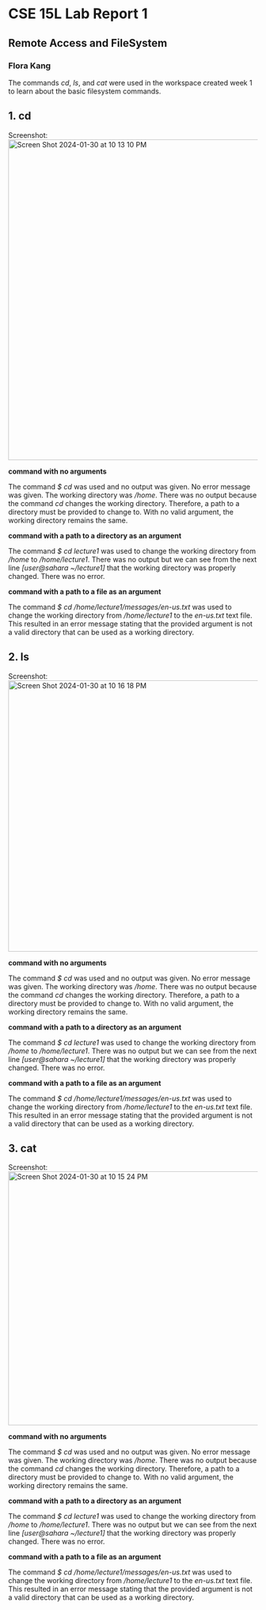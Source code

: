 # CSE 15L Lab Report 1
## Remote Access and FileSystem
### Flora Kang

The commands *cd*, *ls*, and *cat* were used in the workspace created week 1 to learn about the basic filesystem commands.

## 1. cd

Screenshot:
<img width="648" alt="Screen Shot 2024-01-30 at 10 13 10 PM" src="https://github.com/fk-kny/cse15l-lab-reports/assets/158122319/d4c0cdd2-6553-42cd-8913-4082f03db939">

**command with no arguments**

The command *$ cd* was used and no output was given. No error message was given. The working directory was */home*. There was no output because the command *cd* changes the working directory. Therefore, a path to a directory must be provided to change to. With no valid argument, the working directory remains the same.

**command with a path to a directory as an argument**

The command *$ cd lecture1* was used to change the working directory from */home* to */home/lecture1*. There was no output but we can see from the next line *[user@sahara ~/lecture1]* that the working directory was properly changed. There was no error.

**command with a path to a file as an argument**

The command *$ cd /home/lecture1/messages/en-us.txt* was used to change the working directory from */home/lecture1* to the *en-us.txt* text file. This resulted in an error message stating that the provided argument is not a valid directory that can be used as a working directory.

## 2. ls

Screenshot:
<img width="548" alt="Screen Shot 2024-01-30 at 10 16 18 PM" src="https://github.com/fk-kny/cse15l-lab-reports/assets/158122319/e4d3c25d-e9af-4af7-8535-c73174a3fea2">

**command with no arguments**

The command *$ cd* was used and no output was given. No error message was given. The working directory was */home*. There was no output because the command *cd* changes the working directory. Therefore, a path to a directory must be provided to change to. With no valid argument, the working directory remains the same.

**command with a path to a directory as an argument**

The command *$ cd lecture1* was used to change the working directory from */home* to */home/lecture1*. There was no output but we can see from the next line *[user@sahara ~/lecture1]* that the working directory was properly changed. There was no error.

**command with a path to a file as an argument**

The command *$ cd /home/lecture1/messages/en-us.txt* was used to change the working directory from */home/lecture1* to the *en-us.txt* text file. This resulted in an error message stating that the provided argument is not a valid directory that can be used as a working directory.

## 3. cat

Screenshot:
<img width="513" alt="Screen Shot 2024-01-30 at 10 15 24 PM" src="https://github.com/fk-kny/cse15l-lab-reports/assets/158122319/82da6fde-4a17-4ab8-a955-f8994e53c40f">

**command with no arguments**

The command *$ cd* was used and no output was given. No error message was given. The working directory was */home*. There was no output because the command *cd* changes the working directory. Therefore, a path to a directory must be provided to change to. With no valid argument, the working directory remains the same.

**command with a path to a directory as an argument**

The command *$ cd lecture1* was used to change the working directory from */home* to */home/lecture1*. There was no output but we can see from the next line *[user@sahara ~/lecture1]* that the working directory was properly changed. There was no error.

**command with a path to a file as an argument**

The command *$ cd /home/lecture1/messages/en-us.txt* was used to change the working directory from */home/lecture1* to the *en-us.txt* text file. This resulted in an error message stating that the provided argument is not a valid directory that can be used as a working directory.
